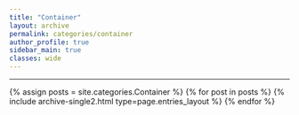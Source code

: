 ```yaml
---
title: "Container"
layout: archive
permalink: categories/container
author_profile: true
sidebar_main: true
classes: wide
---
```


***

{% assign posts = site.categories.Container %}
{% for post in posts %} {% include archive-single2.html type=page.entries_layout %} {% endfor %}